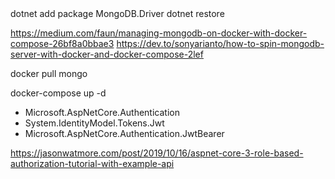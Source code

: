   <ItemGroup>
    <PackageReference Include="MongoDB.Driver" Version="2.10.4" />
  </ItemGroup>
dotnet add package MongoDB.Driver
dotnet restore

https://medium.com/faun/managing-mongodb-on-docker-with-docker-compose-26bf8a0bbae3
https://dev.to/sonyarianto/how-to-spin-mongodb-server-with-docker-and-docker-compose-2lef

docker pull mongo



docker-compose up -d

* Microsoft.AspNetCore.Authentication
* System.IdentityModel.Tokens.Jwt
* Microsoft.AspNetCore.Authentication.JwtBearer

https://jasonwatmore.com/post/2019/10/16/aspnet-core-3-role-based-authorization-tutorial-with-example-api